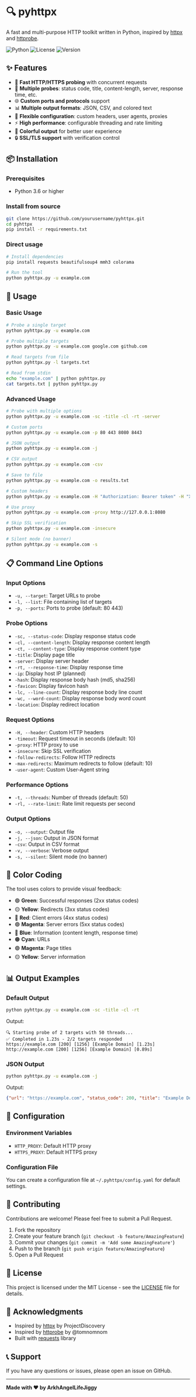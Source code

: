 # 🔍 pyhttpx

A fast and multi-purpose HTTP toolkit written in Python, inspired by [httpx](https://github.com/projectdiscovery/httpx) and [httprobe](https://github.com/tomnomnom/httprobe).

![Python](https://img.shields.io/badge/python-3.6+-blue.svg)
![License](https://img.shields.io/badge/license-MIT-green.svg)
![Version](https://img.shields.io/badge/version-1.0-orange.svg)

## ✨ Features

- 🚀 **Fast HTTP/HTTPS probing** with concurrent requests
- 🎯 **Multiple probes**: status code, title, content-length, server, response time, etc.
- 🌐 **Custom ports and protocols** support
- 📊 **Multiple output formats**: JSON, CSV, and colored text
- 🔧 **Flexible configuration**: custom headers, user agents, proxies
- ⚡ **High performance**: configurable threading and rate limiting
- 🎨 **Colorful output** for better user experience
- 🔒 **SSL/TLS support** with verification control

## 📦 Installation

### Prerequisites
- Python 3.6 or higher

### Install from source
```bash
git clone https://github.com/yourusername/pyhttpx.git
cd pyhttpx
pip install -r requirements.txt
```

### Direct usage
```bash
# Install dependencies
pip install requests beautifulsoup4 mmh3 colorama

# Run the tool
python pyhttpx.py -u example.com
```

## 🚀 Usage

### Basic Usage

```bash
# Probe a single target
python pyhttpx.py -u example.com

# Probe multiple targets
python pyhttpx.py -u example.com google.com github.com

# Read targets from file
python pyhttpx.py -l targets.txt

# Read from stdin
echo "example.com" | python pyhttpx.py
cat targets.txt | python pyhttpx.py
```

### Advanced Usage

```bash
# Probe with multiple options
python pyhttpx.py -u example.com -sc -title -cl -rt -server

# Custom ports
python pyhttpx.py -u example.com -p 80 443 8080 8443

# JSON output
python pyhttpx.py -u example.com -j

# CSV output
python pyhttpx.py -u example.com -csv

# Save to file
python pyhttpx.py -u example.com -o results.txt

# Custom headers
python pyhttpx.py -u example.com -H "Authorization: Bearer token" -H "X-API-Key: key"

# Use proxy
python pyhttpx.py -u example.com -proxy http://127.0.0.1:8080

# Skip SSL verification
python pyhttpx.py -u example.com -insecure

# Silent mode (no banner)
python pyhttpx.py -u example.com -s
```

## 📋 Command Line Options

### Input Options
- `-u, --target`: Target URLs to probe
- `-l, --list`: File containing list of targets
- `-p, --ports`: Ports to probe (default: 80 443)

### Probe Options
- `-sc, --status-code`: Display response status code
- `-cl, --content-length`: Display response content length
- `-ct, --content-type`: Display response content type
- `-title`: Display page title
- `-server`: Display server header
- `-rt, --response-time`: Display response time
- `-ip`: Display host IP (planned)
- `-hash`: Display response body hash (md5, sha256)
- `-favicon`: Display favicon hash
- `-lc, --line-count`: Display response body line count
- `-wc, --word-count`: Display response body word count
- `-location`: Display redirect location

### Request Options
- `-H, --header`: Custom HTTP headers
- `-timeout`: Request timeout in seconds (default: 10)
- `-proxy`: HTTP proxy to use
- `-insecure`: Skip SSL verification
- `-follow-redirects`: Follow HTTP redirects
- `-max-redirects`: Maximum redirects to follow (default: 10)
- `-user-agent`: Custom User-Agent string

### Performance Options
- `-t, --threads`: Number of threads (default: 50)
- `-rl, --rate-limit`: Rate limit requests per second

### Output Options
- `-o, --output`: Output file
- `-j, --json`: Output in JSON format
- `-csv`: Output in CSV format
- `-v, --verbose`: Verbose output
- `-s, --silent`: Silent mode (no banner)

## 🎨 Color Coding

The tool uses colors to provide visual feedback:

- 🟢 **Green**: Successful responses (2xx status codes)
- 🟡 **Yellow**: Redirects (3xx status codes)
- 🔴 **Red**: Client errors (4xx status codes)
- 🟣 **Magenta**: Server errors (5xx status codes)
- 🔵 **Blue**: Information (content length, response time)
- 🟠 **Cyan**: URLs
- 🟣 **Magenta**: Page titles
- 🟡 **Yellow**: Server information

## 📊 Output Examples

### Default Output
```bash
python pyhttpx.py -u example.com -sc -title -cl -rt
```

Output:
```
🔍 Starting probe of 2 targets with 50 threads...
✅ Completed in 1.23s - 2/2 targets responded
https://example.com [200] [1256] [Example Domain] [1.23s]
http://example.com [200] [1256] [Example Domain] [0.89s]
```

### JSON Output
```bash
python pyhttpx.py -u example.com -j
```

Output:
```json
{"url": "https://example.com", "status_code": 200, "title": "Example Domain", "content_length": 1256, "content_type": "text/html", "server": "", "response_time": 1.234567, "ip": null, "cname": null, "webserver": null, "websocket": false, "http2": false, "tls": false, "body_hash": null, "header_hash": null, "favicon_hash": null, "line_count": null, "word_count": null, "location": "", "asn": null, "cdn": null, "probe_status": true, "error": null}
```

## 🔧 Configuration

### Environment Variables
- `HTTP_PROXY`: Default HTTP proxy
- `HTTPS_PROXY`: Default HTTPS proxy

### Configuration File
You can create a configuration file at `~/.pyhttpx/config.yaml` for default settings.

## 🤝 Contributing

Contributions are welcome! Please feel free to submit a Pull Request.

1. Fork the repository
2. Create your feature branch (`git checkout -b feature/AmazingFeature`)
3. Commit your changes (`git commit -m 'Add some AmazingFeature'`)
4. Push to the branch (`git push origin feature/AmazingFeature`)
5. Open a Pull Request

## 📝 License

This project is licensed under the MIT License - see the [LICENSE](LICENSE) file for details.

## 🙏 Acknowledgments

- Inspired by [httpx](https://github.com/projectdiscovery/httpx) by ProjectDiscovery
- Inspired by [httprobe](https://github.com/tomnomnom/httprobe) by @tomnomnom
- Built with [requests](https://github.com/psf/requests) library

## 📞 Support

If you have any questions or issues, please open an issue on GitHub.

---

**Made with ❤️ by ArkhAngelLifeJiggy**